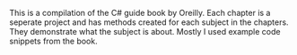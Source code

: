 This is a compilation of the C# guide book by Oreilly. Each chapter is a seperate project and has methods created for
each subject in the chapters. They demonstrate what the subject is about. Mostly I used example code snippets from the book. 
